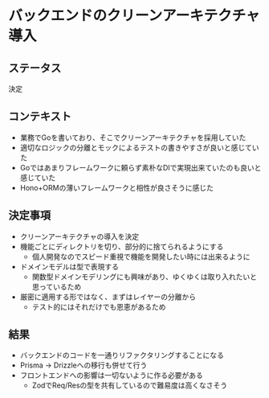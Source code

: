 # バックエンドのクリーンアーキテクチャ導入

## ステータス

決定

## コンテキスト

- 業務でGoを書いており、そこでクリーンアーキテクチャを採用していた
- 適切なロジックの分離とモックによるテストの書きやすさが良いと感じていた
- Goではあまりフレームワークに頼らず素朴なDIで実現出来ていたのも良いと感じていた
- Hono+ORMの薄いフレームワークと相性が良さそうに感じた

## 決定事項

- クリーンアーキテクチャの導入を決定
- 機能ごとにディレクトリを切り、部分的に捨てられるようにする
  - 個人開発なのでスピード重視で機能を開発したい時には出来るように
- ドメインモデルは型で表現する
  - 関数型ドメインモデリングにも興味があり、ゆくゆくは取り入れたいと思っているため
- 厳密に適用する形ではなく、まずはレイヤーの分離から
  - テスト的にはそれだけでも恩恵があるため

## 結果

- バックエンドのコードを一通りリファクタリングすることになる
- Prisma -> Drizzleへの移行も併せて行う
- フロントエンドへの影響は一切ないように作る必要がある
  - ZodでReq/Resの型を共有しているので難易度は高くなさそう
